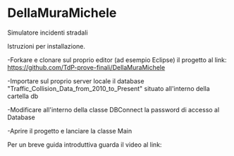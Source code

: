 # DellaMuraMichele
Simulatore incidenti stradali

Istruzioni per installazione.

-Forkare e clonare sul proprio editor (ad esempio Eclipse) il progetto al link: https://github.com/TdP-prove-finali/DellaMuraMichele

-Importare sul proprio server locale il database "Traffic_Collision_Data_from_2010_to_Present" situato all'interno della cartella db

-Modificare all'interno della classe DBConnect la password di accesso al Database

-Aprire il progetto e lanciare la classe Main

Per un breve guida introduttiva guarda il video al link: 
